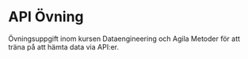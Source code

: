 # API Övning

Övningsuppgift inom kursen Dataengineering och Agila Metoder för att träna på att hämta data via API:er.